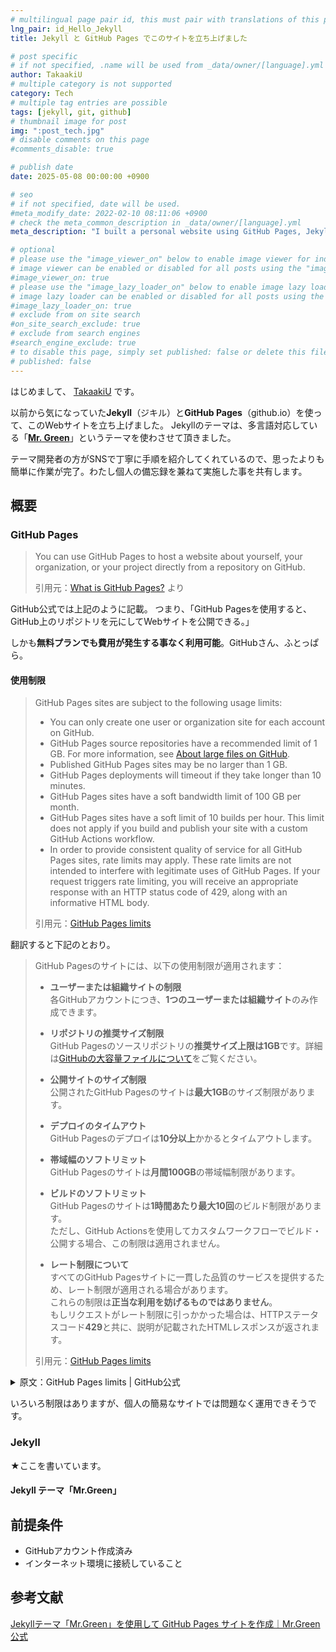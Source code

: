 ```yaml
---
# multilingual page pair id, this must pair with translations of this page. (This name must be unique)
lng_pair: id_Hello_Jekyll
title: Jekyll と GitHub Pages でこのサイトを立ち上げました

# post specific
# if not specified, .name will be used from _data/owner/[language].yml
author: TakaakiU
# multiple category is not supported
category: Tech
# multiple tag entries are possible
tags: [jekyll, git, github]
# thumbnail image for post
img: ":post_tech.jpg"
# disable comments on this page
#comments_disable: true

# publish date
date: 2025-05-08 00:00:00 +0900

# seo
# if not specified, date will be used.
#meta_modify_date: 2022-02-10 08:11:06 +0900
# check the meta_common_description in _data/owner/[language].yml
meta_description: "I built a personal website using GitHub Pages, Jekyll, and the Jekyll theme Mr. Green. I'll share the site along with a simple overview of the steps I took to create it."

# optional
# please use the "image_viewer_on" below to enable image viewer for individual pages or posts (_posts/ or [language]/_posts folders).
# image viewer can be enabled or disabled for all posts using the "image_viewer_posts: true" setting in _data/conf/main.yml.
#image_viewer_on: true
# please use the "image_lazy_loader_on" below to enable image lazy loader for individual pages or posts (_posts/ or [language]/_posts folders).
# image lazy loader can be enabled or disabled for all posts using the "image_lazy_loader_posts: true" setting in _data/conf/main.yml.
#image_lazy_loader_on: true
# exclude from on site search
#on_site_search_exclude: true
# exclude from search engines
#search_engine_exclude: true
# to disable this page, simply set published: false or delete this file
# published: false
---
```


はじめまして、 [TakaakiU](https://github.com/takaakiu) です。

以前から気になっていた**Jekyll**（ジキル）と**GitHub Pages**（github.io）を使って、このWebサイトを立ち上げました。
Jekyllのテーマは、多言語対応している「**[Mr. Green](https://github.com/MrGreensWorkshop/MrGreen-JekyllTheme)**」というテーマを使わさせて頂きました。

テーマ開発者の方がSNSで丁寧に手順を紹介してくれているので、思ったよりも簡単に作業が完了。わたし個人の備忘録を兼ねて実施した事を共有します。

## 概要

### GitHub Pages

> You can use GitHub Pages to host a website about yourself, your organization, or your project directly from a repository on GitHub.
>
> 引用元：[What is GitHub Pages?](https://docs.github.com/ja/pages/getting-started-with-github-pages/what-is-github-pages) より

GitHub公式では上記のように記載。
つまり、「GitHub Pagesを使用すると、GitHub上のリポジトリを元にしてWebサイトを公開できる。」

しかも**無料プランでも費用が発生する事なく利用可能**。GitHubさん、ふとっぱら。

#### 使用制限

> GitHub Pages sites are subject to the following usage limits:
>
> - You can only create one user or organization site for each account on GitHub.
> - GitHub Pages source repositories have a recommended limit of 1 GB. For more information, see [About large files on GitHub](https://docs.github.com/en/repositories/working-with-files/managing-large-files/about-large-files-on-github#file-and-repository-size-limitations).
> - Published GitHub Pages sites may be no larger than 1 GB.
> - GitHub Pages deployments will timeout if they take longer than 10 minutes.
> - GitHub Pages sites have a soft bandwidth limit of 100 GB per month.
> - GitHub Pages sites have a soft limit of 10 builds per hour. This limit does not apply if you build and publish your site with a custom GitHub Actions workflow.
> - In order to provide consistent quality of service for all GitHub Pages sites, rate limits may apply. These rate limits are not intended to interfere with legitimate uses of GitHub Pages. If your request triggers rate limiting, you will receive an appropriate response with an HTTP status code of 429, along with an informative HTML body.
>
> 引用元：[GitHub Pages limits](https://docs.github.com/ja/pages/getting-started-with-github-pages/github-pages-limits)

翻訳すると下記のとおり。

> GitHub Pagesのサイトには、以下の使用制限が適用されます：
>
> - **ユーザーまたは組織サイトの制限**  
>   各GitHubアカウントにつき、**1つのユーザーまたは組織サイト**のみ作成できます。
>
> - **リポジトリの推奨サイズ制限**  
>   GitHub Pagesのソースリポジトリの**推奨サイズ上限は1GB**です。詳細は[GitHubの大容量ファイルについて](https://docs.github.com/en/github/managing-large-files/about-large-files-on-github)をご覧ください。
>
> - **公開サイトのサイズ制限**  
>   公開されたGitHub Pagesのサイトは**最大1GB**のサイズ制限があります。
>
> - **デプロイのタイムアウト**  
>   GitHub Pagesのデプロイは**10分以上**かかるとタイムアウトします。
>
> - **帯域幅のソフトリミット**  
>   GitHub Pagesのサイトは**月間100GB**の帯域幅制限があります。
>
> - **ビルドのソフトリミット**  
>   GitHub Pagesのサイトは**1時間あたり最大10回**のビルド制限があります。  
>   ただし、GitHub Actionsを使用してカスタムワークフローでビルド・公開する場合、この制限は適用されません。
>
> - **レート制限について**  
>   すべてのGitHub Pagesサイトに一貫した品質のサービスを提供するため、レート制限が適用される場合があります。  
>   これらの制限は**正当な利用を妨げるものではありません**。  
>   もしリクエストがレート制限に引っかかった場合は、HTTPステータスコード**429**と共に、説明が記載されたHTMLレスポンスが返されます。
>
> 引用元：[GitHub Pages limits](https://docs.github.com/en/pages/getting-started-with-github-pages/github-pages-limits)

<details>

<summary>原文：GitHub Pages limits | GitHub公式</summary>

```
## Usage limits

GitHub Pages is not intended for or allowed to be used as a free web-hosting service to run your online business, e-commerce site, or any other website that is primarily directed at either facilitating commercial transactions or providing commercial software as a service (SaaS). GitHub Pages sites shouldn't be used for sensitive transactions like sending passwords or credit card numbers.

In addition, your use of GitHub Pages is subject to the [GitHub Terms of Service](https://docs.github.com/en/site-policy/github-terms/github-terms-of-service), including the restrictions on get-rich-quick schemes, sexually obscene content, and violent or threatening content or activity.

GitHub Pages sites are subject to the following usage limits:

- You can only create one user or organization site for each account on GitHub.

- GitHub Pages source repositories have a recommended limit of 1 GB. For more information, see [About large files on GitHub](https://docs.github.com/en/repositories/working-with-files/managing-large-files/about-large-files-on-github#file-and-repository-size-limitations).

- Published GitHub Pages sites may be no larger than 1 GB.

- GitHub Pages deployments will timeout if they take longer than 10 minutes.

- GitHub Pages sites have a soft bandwidth limit of 100 GB per month.

- GitHub Pages sites have a soft limit of 10 builds per hour. This limit does not apply if you build and publish your site with a custom GitHub Actions workflow.

- In order to provide consistent quality of service for all GitHub Pages sites, rate limits may apply. These rate limits are not intended to interfere with legitimate uses of GitHub Pages. If your request triggers rate limiting, you will receive an appropriate response with an HTTP status code of `429`, along with an informative HTML body.

If your site exceeds these usage quotas, we may not be able to serve your site, or you may receive a polite email from GitHub Support suggesting strategies for reducing your site's impact on our servers, including putting a third-party content distribution network (CDN) in front of your site, making use of other GitHub features such as releases, or moving to a different hosting service that might better fit your needs.
```

</details>

いろいろ制限はありますが、個人の簡易なサイトでは問題なく運用できそうです。

### Jekyll

★ここを書いています。

#### Jekyll テーマ「Mr.Green」

## 前提条件

- GitHubアカウント作成済み
- インターネット環境に接続していること

## 

## 参考文献

[Jekyllテーマ「Mr.Green」を使用して GitHub Pages サイトを作成｜Mr.Green公式](https://github.com/MrGreensWorkshop/MrGreen-JekyllTheme/blob/main/README.md#github-pages)

